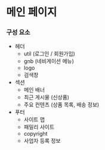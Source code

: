 # 메인 페이지

### 구성 요소
- 헤더
    - util (로그인 / 회원가입)
    - gnb (네비게이션 메뉴)
    - logo
    - 검색창
- 섹션
    - 메인 배너
    - 최근 게시물 (신상품)
    - 주요 컨텐츠 (상품 목록, 배송 정보)
- 푸터
    - 사이트 맵
    - 패밀리 사이트
    - copyright
    - 사업자 등록 정보
